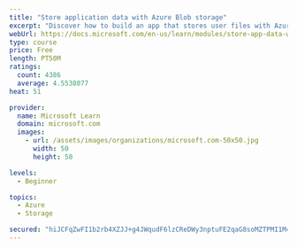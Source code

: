 ```yaml
---
title: "Store application data with Azure Blob storage"
excerpt: "Discover how to build an app that stores user files with Azure Blob storage, use Blob storage in a web app, and use the Azure Storage SDK for .NET Core."
webUrl: https://docs.microsoft.com/en-us/learn/modules/store-app-data-with-azure-blob-storage/
type: course
price: Free
length: PT50M
ratings:
  count: 4386
  average: 4.5538077
heat: 51

provider:
  name: Microsoft Learn
  domain: microsoft.com
  images:
    - url: /assets/images/organizations/microsoft.com-50x50.jpg
      width: 50
      height: 50

levels:
  - Beginner

topics:
  - Azure
  - Storage

secured: "hiJCFqZwFI1b2rb4XZJJ+g4JWqudF6lzCReDWy3nptuFE2qaG8soMZTPMI1M4ar+cWqhYi2PueIqDJu/Myp1tjloq0Vo5/Kq69sfChm10D6Q6l9OBmLp/Xx7pBR7LF1ub7n24zpWABiOj/6ZUaH1/qNfOXc7SWOajLseyJoWGQZuPEbaSYtcMOflPdJ3HkN/S6Ltt44JK++Y2tg2gJ6AWTEE9sJR8Nwc6psi4T0D2bklMAUw9VzvwDa6Q/Hrsqb8O7vvPuTYwPxge+p0xKg8ZDRfBGQxBtMVc5SZ9LImokOfHr54eWb78zMc+9azIU+2OMM/8JW2Yc0++bFUmJqIyCE2UMrse6r6jJbVrmio3FZYuiM6LRQQLr4VpQeSYL8q0YR45P5nnVKhBPed+VzHUgBr3+qx8Qhx+y+zM9Ls/qM=;eH+Fxpiw6t4agSR9ymHtEg=="
---
```


